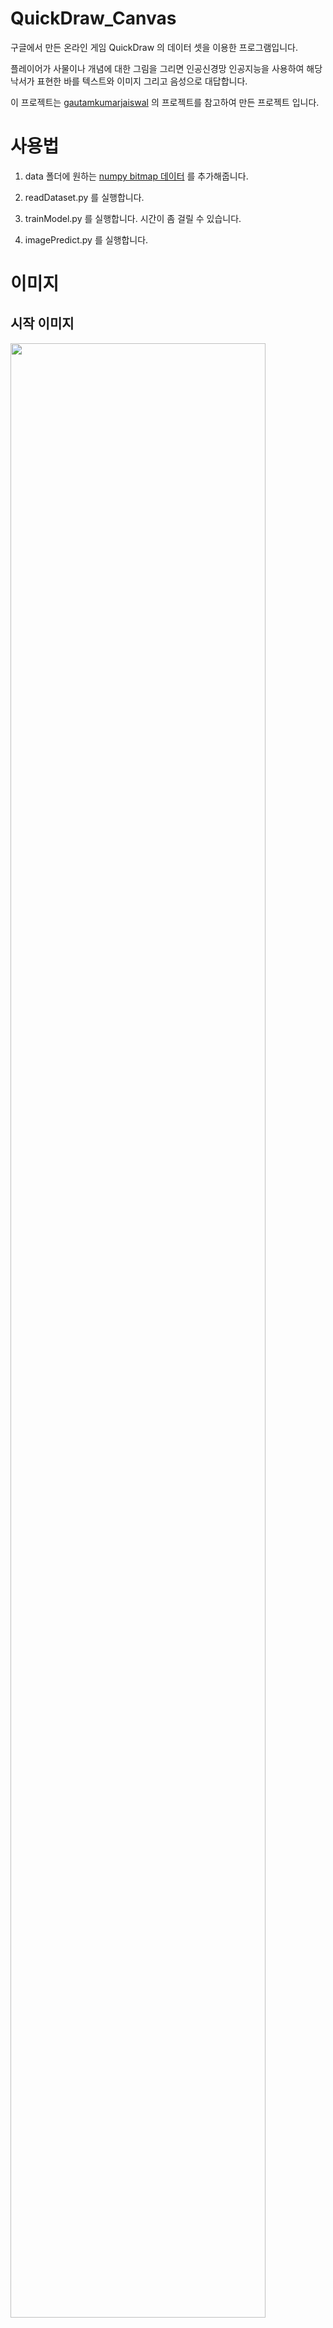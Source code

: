 # QuickDraw_Canvas

구글에서 만든 온라인 게임 QuickDraw 의 데이터 셋을 이용한 프로그램입니다.

플레이어가 사물이나 개념에 대한 그림을 그리면 인공신경망 인공지능을 사용하여 해당 낙서가 표현한 바를 텍스트와 이미지 그리고 음성으로 대답합니다.

이 프로젝트는 [gautamkumarjaiswal](https://github.com/gautamkumarjaiswal/QucikDraw) 의 프로젝트를 참고하여 만든 프로젝트 입니다.

# 사용법

  1. data 폴더에 원하는 [numpy bitmap 데이터](https://console.cloud.google.com/storage/browser/quickdraw_dataset/full/numpy_bitmap) 를 추가해줍니다.

  2. readDataset.py 를 실행합니다.
  
  3. trainModel.py 를 실행합니다. 시간이 좀 걸릴 수 있습니다.
  
  4. imagePredict.py 를 실행합니다.
  
# 이미지

## 시작 이미지

<img src="https://user-images.githubusercontent.com/31675804/90640752-58f43980-e26b-11ea-8a88-33d1861ed9ca.PNG" width="90%"></img>

## 그림 인식

<img src="https://user-images.githubusercontent.com/31675804/90640961-9a84e480-e26b-11ea-9dea-37d236d5e3ec.PNG" width="90%"></img>

